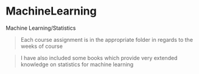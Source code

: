 # MachineLearning
Machine Learning/Statistics

> Each course assignment is in the appropriate folder in regards to the weeks of course

> I have also included some books which provide very extended knowledge on statistics for machine learning 
